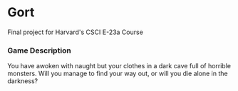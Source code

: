 # Gort
Final project for Harvard's CSCI E-23a Course

### Game Description

You have awoken with naught but your clothes in a dark cave full of horrible monsters. Will you manage to find your way out, or will you die alone in the darkness?
